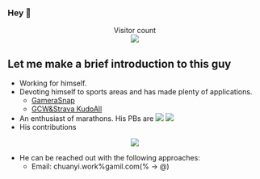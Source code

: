 ### Hey 👋

<p align="center">
  Visitor count<br>
  <img src="https://profile-counter.glitch.me/Likenttt/count.svg" />
</p>

## Let me make a brief introduction to this guy

- Working for himself.
- Devoting himself to sports areas and has made plenty of applications.
  - [GameraSnap](https://gamerasnap.li2niu.com/)
  - [GCW&Strava KudoAll](https://kudoall.li2niu.com)
- An enthusiast of marathons. His PBs are <img src="https://img.shields.io/badge/Marathon_PB-2:59:01-green"/> <img src="https://img.shields.io/badge/Half_Marathon_PB-1:24:45-red"/>
- His contributions
<p align="center">
  <img align="center" src="https://github-readme-stats.vercel.app/api?username=likenttt&show_icons=true&count_private=true&include_all_commits=true" />
</p>

- He can be reached out with the following approaches:
  - Email: chuanyi.work%gamil.com(% -> @)
